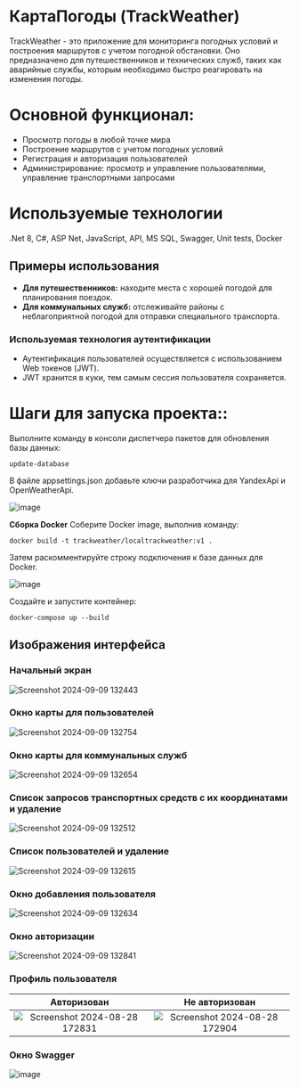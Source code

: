 # КартаПогоды (TrackWeather)

TrackWeather - это приложение для мониторинга погодных условий и построения маршрутов с учетом погодной обстановки. Оно предназначено для путешественников и технических служб, таких как аварийные службы, которым необходимо быстро реагировать на изменения погоды.

# Основной функционал:
* Просмотр погоды в любой точке мира
* Построение маршрутов с учетом погодных условий
* Регистрация и авторизация пользователей
* Администрирование: просмотр и управление пользователями, управление транспортными запросами

# Используемые технологии
.Net 8, C#, ASP Net, JavaScript, API, MS SQL, Swagger, Unit tests, Docker

## Примеры использования
- **Для путешественников:** находите места с хорошей погодой для планирования поездок.
- **Для коммунальных служб:** отслеживайте районы с неблагоприятной погодой для отправки специального транспорта.

### Используемая технология аутентификации
- Аутентификация пользователей осуществляется с использованием Web токенов (JWT).
- JWT хранится в куки, тем самым сессия пользователя сохраняется.

# Шаги для запуска проекта::
Выполните команду в консоли диспетчера пакетов для обновления базы данных:
```
update-database
```
В файле appsettings.json добавьте ключи разработчика для YandexApi и OpenWeatherApi.

![image](https://github.com/user-attachments/assets/b4e9c736-ce4b-4ab8-9194-008861fa3ca7)

**Сборка Docker**
Соберите Docker image, выполнив команду:
```
docker build -t trackweather/localtrackweather:v1 .
```
Затем раскомментируйте строку подключения к базе данных для Docker.

![image](https://github.com/user-attachments/assets/0fb95e4b-d5d0-4cfc-9113-1d34443167bd)

Создайте и запустите контейнер:
```
docker-compose up --build
```
 
## Изображения интерфейса 
### **Начальный экран**

![Screenshot 2024-09-09 132443](https://github.com/user-attachments/assets/e84515fa-115d-47c8-8762-09e90ce0ee90)

### **Окно карты для пользователей**

![Screenshot 2024-09-09 132754](https://github.com/user-attachments/assets/6a8d78c8-7723-4f70-8c7e-93e90f2106ce)

### **Окно карты для коммунальных служб**

![Screenshot 2024-09-09 132654](https://github.com/user-attachments/assets/45306f26-2dd5-4faa-a3bf-c2939bc604a2)

### **Список запросов транспортных средств с их координатами и удаление**

![Screenshot 2024-09-09 132512](https://github.com/user-attachments/assets/d3aa22d7-c46b-4c9c-bbce-96e9c55b9f1d)

### **Список пользователей и удаление**

![Screenshot 2024-09-09 132615](https://github.com/user-attachments/assets/656016ee-a34f-406b-9109-8ed1abcd6ae5)

### **Окно добавления пользователя**

![Screenshot 2024-09-09 132634](https://github.com/user-attachments/assets/e2cc27d2-794d-41cc-a1f9-4ce72ef928a2)

### **Окно авторизации**

![Screenshot 2024-09-09 132841](https://github.com/user-attachments/assets/73ac316b-97ce-4e38-ab69-0141d0ed1b7f)

### Профиль пользователя
**Авторизован**            |  **Не авторизован**
:-------------------------:|:-------------------------:
![Screenshot 2024-08-28 172831](https://github.com/user-attachments/assets/bf7bf5fd-83c5-474b-92e2-698d6c2748dd) |  ![Screenshot 2024-08-28 172904](https://github.com/user-attachments/assets/d7b757be-d8fc-4f4b-930a-fe0d665feb32)

### **Окно Swagger**

![image](https://github.com/user-attachments/assets/94ac7b50-6f50-455d-a86c-7b5e45d5c5db)

